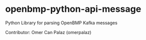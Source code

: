 # openbmp-python-api-message
Python Library for parsing OpenBMP Kafka messages



Contributor: Omer Can Palaz (omerpalaz)
